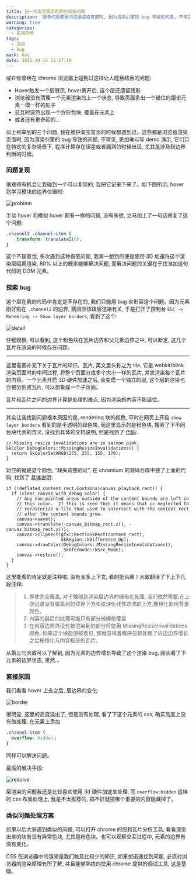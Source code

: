```yaml
---
title: 记一次淘宝首页奇葩的渲染问题
description: '很多问题都是浏览器渲染页面时, 因为渲染引擎的 bug 导致的问题, 不常见, 更加难以写 demo 演示, 它们只在特定的复杂场景下, 程序计算存在误差或者漏洞的时候出现, 尤其是涉及到边界判断的时候。'
warning: true
categories:
  - 前端杂烩
tags:
  - 渲染
  - bug
mark: hot
date: 2015-10-14 12:27:18
---
```


或许你曾经在 chrome 浏览器上碰到过这样让人瞠目结舌的问题: 

- Hover触发一个层展示, hover离开后, 这个层还遗留残影
- 浏览器没有清理一个元素渲染的上一个状态, 导致页面多出一个错位的跟该元素一模一样的影子
- 交互时突然出现一个方形色块, 覆盖在元素上
- 或者还有更奇葩的...

<!-- more -->

以上列举到的三个问题, 我在维护淘宝首页的时候都遇到过。这些都是浏览器渲染页面时, 因为渲染引擎的 bug 导致的问题, 不常见, 更加难以写 demo 演示, 它们只在特定的复杂场景下, 程序计算存在误差或者漏洞的时候出现, 尤其是涉及到边界判断的时候。

### 问题复现

很难得有机会让我碰到一个可以复现的, 我把它记录下来了。如下图所示, hover 到学习模块的边界位置时: 

![problem](http://www.barretlee.com/blogimgs/2015/10/14/TB1lEgeJVXXXXamXpXXXXXXXXXX-1012-437.gif)<!--<source src="//img.alicdn.com/tps/TB1lEgeJVXXXXamXpXXXXXXXXXX-1012-437.gif">-->

手动 hover 和模拟 hover 都有一样的问题, 没有多想, 立马加上了一句话修复了这个问题: 

```css
.channel2 .channel-item {
    transform: translateZ(0);
}
```

这个不是直觉, 多次遇到这种奇葩问题, 我第一想到的便是使用 3D 加速将这个渲染层隔离渲染, 80% 以上的概率能够解决问题, 而解决问题的关键在于找准加这句代码的 DOM 元素。

### 探索 bug

这个层在我的代码中肯定是不存在的, 我们只能用 bug 来形容这个问题。因为元素刚好贴在 `.channel2` 的边界, 猜测应该跟层渲染有关, 于是打开了控制台 `ESC -> Rendering -> Show layer borders`, 看到了这个: 

![detail](http://www.barretlee.com/blogimgs/2015/10/14/TB1HCApJVXXXXaqXXXXXXXXXXXX-1012-437.gif)<!--<source src="//img.alicdn.com/tps/TB1HCApJVXXXXaqXXXXXXXXXXXX-1012-437.gif">-->

仔细观察, 可以看到, 这个粉色块在瓦片边界和父元素边界之中, 可以断定, 这几个瓦片在渲染的时候存在问题。

---

这里需要补充下关于瓦片的知识。瓦片, 英文里头称之为 tile, 它是 webkit/blink 渲染页面时的中间过程, 将整个页面分成多个大小一样的瓦片, 并发渲染每个瓦片的内容。一个元素开启 3D 硬件加速之后, 会变成一个独立的层, 这个层的渲染也会被分割成瓦片, 可以想象成一个子页面。

瓦片和瓦片之间的边界计算是处理的难点, 因为渲染的内容不能错位。

---

其实让我找到问题根本原因的是, rendering 块的颜色, 平时在网页上开启 `show layer borders` 看到的是半透明的绿色块, 而这里显示的是粉色块, 搜索了下不同色块代表的含义, 没找到具体的文档说明, 但是找到了 [代码](http://code.google.com/p/chromium/codesearch#chromium/src/cc/debug/debug_colors.cc&q=debug%20borders&sq=package:chromium&l=270): 

```
// Missing resize invalidations are in salmon pink.
SkColor DebugColors::MissingResizeInvalidations() {
  return SkColorSetARGB(255, 255, 155, 170);
}
```

对应的就是这个颜色, “缺失调整验证”, 在 chromium 的源码仓库中搜了上面的代码, 找到了 [具体说明](http://github.com/SaschaMester/delicium/blob/b7bc83c3b107b30453998daadaeee618e417db5a/cc/playback/raster_source_helper.cc#L58-L103): 

```
if (!deflated_content_rect.Contains(canvas_playback_rect)) {
  if (clear_canvas_with_debug_color) {
    // Any non-painted areas outside of the content bounds are left in
    // this color.  If this is seen then it means that cc neglected to
    // rerasterize a tile that used to intersect with the content rect
    // after the content bounds grew.
    canvas->save();
    canvas->translate(-canvas_bitmap_rect.x(), -canvas_bitmap_rect.y());
    canvas->clipRect(gfx::RectToSkRect(content_rect),
                     SkRegion::kDifference_Op);
    canvas->drawColor(DebugColors::MissingResizeInvalidations(),
                      SkXfermode::kSrc_Mode);
    canvas->restore();
  }
}
```

这里能看的肯定就是注释啦, 没有太多上下文, 看的挺头痛！大致翻译了下上下几段注释: 

> 1. 即使完全覆盖, 对于触碰到渲染层边界的栅格化处理, 我们依然需要,在上次记录没有覆盖到的纹理下方和纹理化线性过滤的上方,栅格化处理背景颜色。
> 2. 内容的最后的纹理可能只有部分被栅格覆盖
> 3. 在内容边界外没有被渲染到的部分将使用 MissingResizeInvalidations 颜色, 如果这个块能够被看见, 那就意味着程序忽视处理了内边边界增长之后栅格化与内容相交的瓦片。

从第三句大致可以了解到, 因为元素的边界增长导致了这个渲染 bug, 回头看了下元素的边界状态, 果然...

### 直接原因

我们看看 hover 上去之后, 层边界的变化: 

![border](http://www.barretlee.com/blogimgs/2015/10/14/TB1I7P2JVXXXXc4XFXXXXXXXXXX-1012-437.gif)<!--<source src="//img.alicdn.com/tps/TB1I7P2JVXXXXc4XFXXXXXXXXXX-1012-437.gif">-->

很明显, 这里的高度溢出了, 但是没有处理, 看了下这个元素的 css, 确实高度上没有做处理, 在元素上添加 

```css
.channel-item {
  overflow: hidden；
}
```

同样可以解决问题。

最后的解决手段: 

![resolve](http://www.barretlee.com/blogimgs/2015/10/14/TB18MgrJVXXXXXzXXXXXXXXXXXX-1012-437.gif)<!--<source src="//img.alicdn.com/tps/TB18MgrJVXXXXXzXXXXXXXXXXXX-1012-437.gif">-->

层渲染的问题我还是比较喜欢使用 3d 硬件加速来处理, 而 `overflow:hidden` 这样的 css 布局处理上, 我是不太推荐的, 搞不好就把哪个重要的内容隐藏掉了。

### 类似问题处理方案

如果以后大家遇到类似的问题, 可以打开 chrome 的层和瓦片分析工具, 看看渲染出来的块有没有异常色块, 尤其是粉色块。也可以观察交互过程中, 元素的边界有没有变化。

CSS 在浏览器中的渲染是我们触及比较少的知识, 如果想迅速找到问题, 必须对浏览器的渲染原理有所了解, 并且能够熟练的使用 chrome 提供的调试工具, 这是基础。